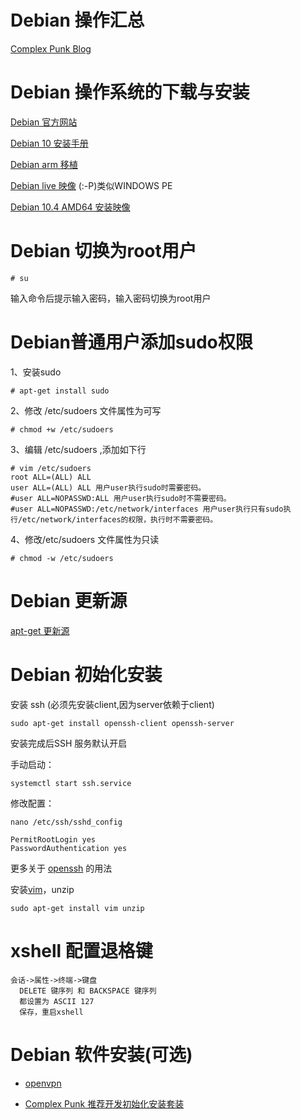 # Debian 操作汇总

[Complex Punk Blog](http://sikkey.github.io/)

# Debian 操作系统的下载与安装

[Debian 官方网站](https://www.debian.org/)

[Debian 10 安装手册](https://www.debian.org/releases/stable/arm64/install.pdf.zh-cn)

[Debian arm 移植](https://www.debian.org/ports/arm/)

[Debian live 映像](https://www.debian.org/CD/live/)   (:-P)类似WINDOWS PE

[Debian 10.4 AMD64 安装映像](http://http.us.debian.org/debian/dists/buster/main/installer-arm64/current/images/)

# Debian 切换为root用户
```
# su
```
输入命令后提示输入密码，输入密码切换为root用户

# Debian普通用户添加sudo权限

1、安装sudo
```
# apt-get install sudo
```
2、修改 /etc/sudoers 文件属性为可写
```
# chmod +w /etc/sudoers
```
3、编辑 /etc/sudoers ,添加如下行
```
# vim /etc/sudoers
root ALL=(ALL) ALL
user ALL=(ALL) ALL 用户user执行sudo时需要密码。
#user ALL=NOPASSWD:ALL 用户user执行sudo时不需要密码。
#user ALL=NOPASSWD:/etc/network/interfaces 用户user执行只有sudo执行/etc/network/interfaces的权限，执行时不需要密码。
```
4、修改/etc/sudoers 文件属性为只读
```
# chmod -w /etc/sudoers
```

# Debian 更新源
[apt-get 更新源](./apt.md)

# Debian 初始化安装

安装 ssh (必须先安装client,因为server依赖于client)
```
sudo apt-get install openssh-client openssh-server
```

安装完成后SSH 服务默认开启

手动启动：
```
systemctl start ssh.service
```

修改配置：
```
nano /etc/ssh/sshd_config

PermitRootLogin yes
PasswordAuthentication yes
```

更多关于 [openssh](./openssh.md) 的用法

安装[vim](./vim.md)，unzip

```
sudo apt-get install vim unzip
```

# xshell 配置退格键

```
会话->属性->终端->键盘
  DELETE 键序列 和 BACKSPACE 键序列
  都设置为 ASCII 127
  保存，重启xshell
```


# Debian 软件安装(可选)

* [openvpn](./openvpn.md)

* [Complex Punk 推荐开发初始化安装套装](./init_setup.md)
